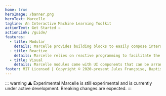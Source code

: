 ```yaml
---
home: true
heroImage: /banner.png
heroText: Marcelle
tagline: An Interactive Machine Learning Toolkit
actionText: Get Started →
actionLink: /guide/
features:
  - title: Modular
    details: Marcelle provides building blocks to easily compose interactive machine learning applications.
  - title: Reactive
    details: Marcelle relies on reactive programming to facilitate the design of event-driven ML applications and provide users with instant feedback.
  - title: Visual
    details: Marcelle modules come with UI components that can be arranged in a graphical interface according to the requirements of the task.
footer: MIT Licensed | Copyright © 2020-present Jules Françoise, Baptiste Caramiaux
---
```


::: warning ⚠️ Experimental
Marcelle is still experimental and is currently under active development. Breaking changes are expected.
:::
